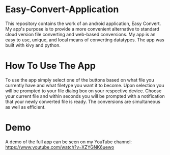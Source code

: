 # Easy-Convert-Application

This repository contains the work of an android application, Easy Convert. My app's purpose is to provide a more convenient alternative to standard cloud version file converting and web-based conversions. My app is an easy to use, unique, and local means of converting datatypes. The app was built with kivy and python. 

# How To Use The App

To use the app simply select one of the buttons based on what file you currently have and what filetype you want it to become. Upon selection you will be prompted to your file dialog box on your respective device. Choose your current file and within seconds you will be prompted with a notification that your newly converted file is ready. The conversions are simultaneous as well as efficient. 

# Demo
A demo of the full app can be seen on my YouTube channel: https://www.youtube.com/watch?v=XZYGNK6uewo

